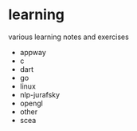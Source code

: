 learning
========

various learning notes and exercises

* appway
* c
* dart
* go
* linux
* nlp-jurafsky
* opengl
* other
* scea
